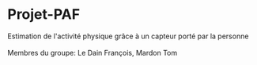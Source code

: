 # Projet-PAF
Estimation de l'activité physique grâce à un capteur porté par la personne   
<br/>Membres du groupe: Le Dain François, Mardon Tom  
